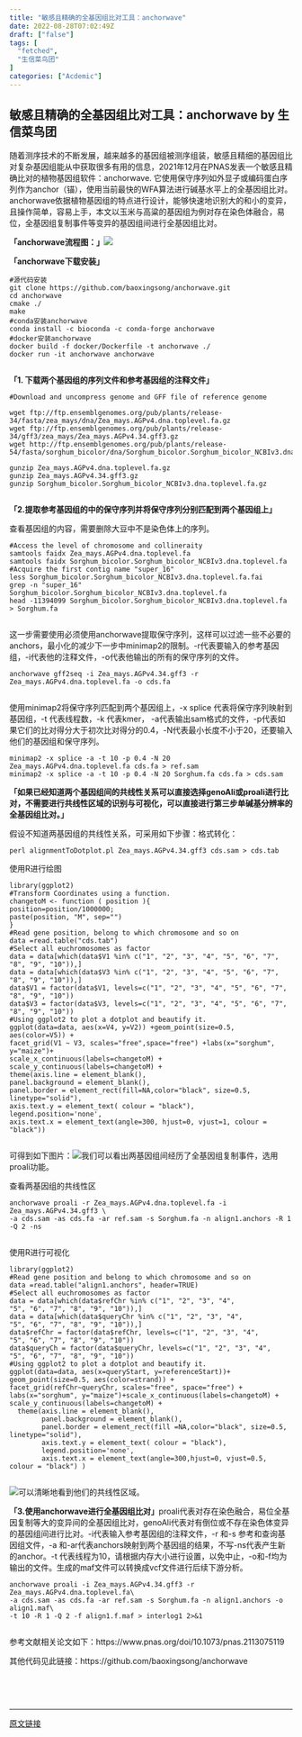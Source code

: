 ```yaml
---
title: "敏感且精确的全基因组比对工具：anchorwave"
date: 2022-08-28T07:02:49Z
draft: ["false"]
tags: [
  "fetched",
  "生信菜鸟团"
]
categories: ["Acdemic"]
---
```

敏感且精确的全基因组比对工具：anchorwave by 生信菜鸟团
------
<div><section data-tool="mdnice编辑器" data-website="https://www.mdnice.com"><p data-tool="mdnice编辑器">随着测序技术的不断发展，越来越多的基因组被测序组装，敏感且精细的基因组比对复杂基因组能从中获取很多有用的信息，2021年12月在PNAS发表一个敏感且精确比对的植物基因组软件：anchorwave. 它使用保守序列如外显子或编码蛋白序列作为anchor（锚），使用当前最快的WFA算法进行碱基水平上的全基因组比对。anchorwave依据植物基因组的特点进行设计，能够快速地识别大的和小的变异，且操作简单，容易上手，本文以玉米与高粱的基因组为例对存在染色体融合，易位，全基因组复制事件等变异的基因组间进行全基因组比对。</p><p data-tool="mdnice编辑器"><strong>「anchorwave流程图：」</strong><img data-ratio="0.3439524838012959" data-src="https://mmbiz.qpic.cn/mmbiz_png/iaRJcrq2Los9ghVDRMNWNGxcxticibDa4VFVsMLg7ueKrbFjZsql82GjnZ50WVsqzPjnMvNQZZiaXdeVeYCf5ic2S1A/640?wx_fmt=png" data-type="png" data-w="1852" src="https://mmbiz.qpic.cn/mmbiz_png/iaRJcrq2Los9ghVDRMNWNGxcxticibDa4VFVsMLg7ueKrbFjZsql82GjnZ50WVsqzPjnMvNQZZiaXdeVeYCf5ic2S1A/640?wx_fmt=png"></p><p data-tool="mdnice编辑器"><strong>「anchorwave下载安装」</strong></p><pre data-tool="mdnice编辑器"><span></span><code><span>#源代码安装</span><br>git <span>clone</span> https://github.com/baoxingsong/anchorwave.git<br><span>cd</span> anchorwave<br>cmake ./<br>make<br><span>#conda安装anchorwave</span><br>conda install -c bioconda -c conda-forge anchorwave<br><span>#docker安装anchorwave</span><br>docker build -f docker/Dockerfile -t anchorwave ./<br>docker run -it anchorwave anchorwave<br><br></code></pre><p data-tool="mdnice编辑器"><strong>「1.	下载两个基因组的序列文件和参考基因组的注释文件」</strong></p><pre data-tool="mdnice编辑器"><span></span><code><span>#Download and uncompress genome and GFF file of reference genome</span><br><br>wget ftp://ftp.ensemblgenomes.org/pub/plants/release-34/fasta/zea_mays/dna/Zea_mays.AGPv4.dna.toplevel.fa.gz<br>wget ftp://ftp.ensemblgenomes.org/pub/plants/release-34/gff3/zea_mays/Zea_mays.AGPv4.34.gff3.gz<br>wget http://ftp.ensemblgenomes.org/pub/plants/release-54/fasta/sorghum_bicolor/dna/Sorghum_bicolor.Sorghum_bicolor_NCBIv3.dna.toplevel.fa.gz<br><br>gunzip Zea_mays.AGPv4.dna.toplevel.fa.gz<br>gunzip Zea_mays.AGPv4.34.gff3.gz<br>gunzip Sorghum_bicolor.Sorghum_bicolor_NCBIv3.dna.toplevel.fa.gz<br><br></code></pre><p data-tool="mdnice编辑器"><strong>「2.提取参考基因组的中的保守序列并将保守序列分别匹配到两个基因组上」</strong></p><p data-tool="mdnice编辑器">查看基因组的内容，需要删除大豆中不是染色体上的序列。</p><pre data-tool="mdnice编辑器"><span></span><code><span>#Access the level of chromosome and collineraity</span><br>samtools faidx Zea_mays.AGPv4.dna.toplevel.fa<br>samtools faidx Sorghum_bicolor.Sorghum_bicolor_NCBIv3.dna.toplevel.fa<br><span>#Acquire the first contig name "super_16" </span><br>less Sorghum_bicolor.Sorghum_bicolor_NCBIv3.dna.toplevel.fa.fai <br>grep -n <span>"super_16"</span> Sorghum_bicolor.Sorghum_bicolor_NCBIv3.dna.toplevel.fa<br>head -11394099 Sorghum_bicolor.Sorghum_bicolor_NCBIv3.dna.toplevel.fa &gt; Sorghum.fa<br><br></code></pre><p data-tool="mdnice编辑器">这一步需要使用必须使用anchorwave提取保守序列，这样可以过滤一些不必要的anchors，最小化的减少下一步中minimap2的限制。-r代表要输入的参考基因组，-i代表他的注释文件，-o代表他输出的所有的保守序列的文件。</p><pre data-tool="mdnice编辑器"><span></span><code>anchorwave gff2seq -i Zea_mays.AGPv4.34.gff3 -r Zea_mays.AGPv4.dna.toplevel.fa -o cds.fa<br><br></code></pre><p data-tool="mdnice编辑器">使用minimap2将保守序列匹配到两个基因组上，-x splice 代表将保守序列映射到基因组，-t 代表线程数，-k 代表kmer， -a代表输出sam格式的文件，-p代表如果它们的比对得分大于初次比对得分的0.4，-N代表最小长度不小于20，还要输入他们的基因组和保守序列。</p><pre data-tool="mdnice编辑器"><span></span><code>minimap2 -x splice -a -t 10 -p 0.4 -N 20 Zea_mays.AGPv4.dna.toplevel.fa cds.fa &gt; ref.sam<br>minimap2 -x splice -a -t 10 -p 0.4 -N 20 Sorghum.fa cds.fa &gt; cds.sam<br></code></pre><p data-tool="mdnice编辑器"><strong>「如果已经知道两个基因组间的共线性关系可以直接选择genoAli或proali进行比对，不需要进行共线性区域的识别与可视化，可以直接进行第三步单碱基分辨率的全基因组比对。」</strong></p><p data-tool="mdnice编辑器">假设不知道两基因组的共线性关系，可采用如下步骤：格式转化：</p><pre data-tool="mdnice编辑器"><span></span><code>perl alignmentToDotplot.pl Zea_mays.AGPv4.34.gff3 cds.sam &gt; cds.tab<br></code></pre><p data-tool="mdnice编辑器">使用R进行绘图</p><pre data-tool="mdnice编辑器"><span></span><code>library(ggplot2)<br>#Transform Coordinates using a function.<br>changetoM &lt;- function ( position ){<br>position=position/1000000;<br>paste(position, "M", sep="")<br>}<br>#Read gene position, belong to which chromosome and so on<br>data =read.table("cds.tab")<br>#Select all euchromosomes as factor<br>data = data[which(data$V1 %in% c("1", "2", "3", "4", "5", "6", "7", "8", "9", "10")),]<br>data = data[which(data$V3 %in% c("1", "2", "3", "4", "5", "6", "7", "8", "9", "10")),]<br>data$V1 = factor(data$V1, levels=c("1", "2", "3", "4", "5", "6", "7", "8", "9", "10"))<br>data$V3 = factor(data$V3, levels=c("1", "2", "3", "4", "5", "6", "7", "8", "9", "10"))<br>#Using ggplot2 to plot a dotplot and beautify it.<br>ggplot(data=data, aes(x=V4, y=V2)) +geom_point(size=0.5, aes(color=V5)) +<br>facet_grid(V1 ~ V3, scales="free",space="free") +labs(x="sorghum", y="maize")+<br>scale_x_continuous(labels=changetoM) + scale_y_continuous(labels=changetoM) +<br>theme(axis.line = element_blank(),<br>panel.background = element_blank(),<br>panel.border = element_rect(fill=NA,color="black", size=0.5, linetype="solid"),<br>axis.text.y = element_text( colour = "black"),<br>legend.position='none',<br>axis.text.x = element_text(angle=300, hjust=0, vjust=1, colour = "black"))<br><br></code></pre><p data-tool="mdnice编辑器">可得到如下图片：<img data-ratio="0.7314560439560439" data-src="https://mmbiz.qpic.cn/mmbiz_jpg/iaRJcrq2Los9ghVDRMNWNGxcxticibDa4VFBphybWanRoeFRYMVSfXg15HmYcpeOyeyuRATVrHwvcgJJspS1R5S2Q/640?wx_fmt=jpeg" data-type="jpeg" data-w="1456" src="https://mmbiz.qpic.cn/mmbiz_jpg/iaRJcrq2Los9ghVDRMNWNGxcxticibDa4VFBphybWanRoeFRYMVSfXg15HmYcpeOyeyuRATVrHwvcgJJspS1R5S2Q/640?wx_fmt=jpeg">我们可以看出两基因组间经历了全基因组复制事件，选用proali功能。</p><p data-tool="mdnice编辑器">查看两基因组的共线性区</p><pre data-tool="mdnice编辑器"><span></span><code>anchorwave proali -r Zea_mays.AGPv4.dna.toplevel.fa -i Zea_mays.AGPv4.34.gff3 \<br>-a cds.sam -as cds.fa -ar ref.sam -s Sorghum.fa -n align1.anchors -R 1 -Q 2 -ns<br><br></code></pre><p data-tool="mdnice编辑器">使用R进行可视化</p><pre data-tool="mdnice编辑器"><span></span><code>library(ggplot2)<br>#Read gene position and belong to which chromosome and so on<br>data =read.table("align1.anchors", header=TRUE)<br>#Select all euchromosomes as factor<br>data = data[which(data$refChr %in% c("1", "2", "3", "4",<br>"5", "6", "7", "8", "9", "10")),]<br>data = data[which(data$queryChr %in% c("1", "2", "3", "4",<br>"5", "6", "7", "8", "9", "10")),]<br>data$refChr = factor(data$refChr, levels=c("1", "2", "3", "4",<br>"5", "6", "7", "8", "9", "10"))<br>data$queryCh = factor(data$queryChr, levels=c("1", "2", "3", "4",<br>"5", "6", "7", "8", "9", "10"))<br>#Using ggplot2 to plot a dotplot and beautify it.<br>ggplot(data=data, aes(x=queryStart, y=referenceStart))+<br>geom_point(size=0.5, aes(color=strand)) +<br>facet_grid(refChr~queryChr, scales="free", space="free") +<br>labs(x="sorghum", y="maize")+scale_x_continuous(labels=changetoM) +<br>scale_y_continuous(labels=changetoM) +<br>  theme(axis.line = element_blank(),<br>        panel.background = element_blank(),<br>        panel.border = element_rect(fill =NA,color="black", size=0.5, linetype="solid"),<br>        axis.text.y = element_text( colour = "black"),<br>        legend.position='none',<br>        axis.text.x = element_text(angle=300,hjust=0, vjust=0.5, colour = "black") )<br><br></code></pre><p data-tool="mdnice编辑器"><img data-ratio="0.7377501725327812" data-src="https://mmbiz.qpic.cn/mmbiz_png/iaRJcrq2Los9ghVDRMNWNGxcxticibDa4VFW56xh7fCAnx5g9hlfQlibr8Rrv3jiaSt3FWEYV2ghxT3JTt5JNtXaLRQ/640?wx_fmt=png" data-type="png" data-w="1449" src="https://mmbiz.qpic.cn/mmbiz_png/iaRJcrq2Los9ghVDRMNWNGxcxticibDa4VFW56xh7fCAnx5g9hlfQlibr8Rrv3jiaSt3FWEYV2ghxT3JTt5JNtXaLRQ/640?wx_fmt=png">可以清晰地看到他们的共线性区域。</p><p data-tool="mdnice编辑器"><strong>「3.使用anchorwave进行全基因组比对」</strong>proali代表对存在染色融合，易位全基因复制等大的变异间的全基因组比对，genoAli代表对有倒位或不存在染色体变异的基因组间进行比对。-i代表输入参考基因组的注释文件，-r 和-s 参考和查询基因组文件，-a 和-ar代表anchors映射到两个基因组的结果，不写-ns代表产生新的anchor。-t 代表线程为10，请根据内存大小进行设置，以免中止，-o和-f均为输出的文件。生成的maf文件可以转换成vcf文件进行后续下游分析。</p><pre data-tool="mdnice编辑器"><span></span><code>anchorwave proali -i Zea_mays.AGPv4.34.gff3 -r Zea_mays.AGPv4.dna.toplevel.fa\<br>-a cds.sam -as cds.fa -ar ref.sam -s Sorghum.fa -n align1.anchors -o align1.maf\<br>-t 10 -R 1 -Q 2 -f align1.f.maf &gt; interlog1 2&gt;&amp;1<br><br></code></pre><p data-tool="mdnice编辑器">参考文献相关论文如下：<span>https://www.pnas.org/doi/10.1073/pnas.2113075119</span></p><section>其他代码见此链接：<span>h</span><span>ttp</span><span>s://github.com/baoxingsong/anchorwave</span></section><p><span><br></span></p></section><p><br></p></div>  
<hr>
<a href="https://mp.weixin.qq.com/s/NOyGVc4P8DCSGJ1s_SMraw",target="_blank" rel="noopener noreferrer">原文链接</a>
